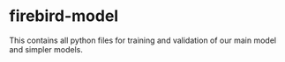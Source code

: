 # firebird-model
This contains all python files for training and validation of our main model and simpler models.
